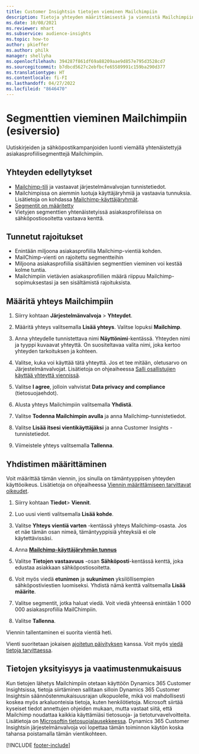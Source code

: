 ```yaml
---
title: Customer Insightsin tietojen vieminen Mailchimpiin
description: Tietoja yhteyden määrittämisestä ja viennistä Mailchimpiin.
ms.date: 10/08/2021
ms.reviewer: mhart
ms.subservice: audience-insights
ms.topic: how-to
author: pkieffer
ms.author: philk
manager: shellyha
ms.openlocfilehash: 394287f861df69a88209aae9d857e795d3528cd7
ms.sourcegitcommit: b7dbcd5627c2ebfbcfe65589991c159ba290d377
ms.translationtype: HT
ms.contentlocale: fi-FI
ms.lasthandoff: 04/27/2022
ms.locfileid: "8646470"
---
```

# <a name="export-segments-to-mailchimp-preview"></a>Segmenttien vieminen Mailchimpiin (esiversio)

Uutiskirjeiden ja sähköpostikampanjoiden luonti viemällä yhtenäistettyjä asiakasprofiilisegmenttejä Mailchimpiin.

## <a name="prerequisites-for-connection"></a>Yhteyden edellytykset

-   [Mailchimp-tili](https://mailchimp.com/) ja vastaavat järjestelmänvalvojan tunnistetiedot.
-   Mailchimpissa on aiemmin luotuja käyttäjäryhmiä ja vastaavia tunnuksia. Lisätietoja on kohdassa [Mailchimp-käyttäjäryhmät](https://mailchimp.com/help/create-audience/).
-   [Segmentit on määritetty](segments.md)
-   Vietyjen segmenttien yhtenäistetyissä asiakasprofiileissa on sähköpostiosoitetta vastaava kenttä.

## <a name="known-limitations"></a>Tunnetut rajoitukset

- Enintään miljoona asiakasprofiilia Mailchimp-vientiä kohden.
- MailChimp-vienti on rajoitettu segmentteihin
- Miljoona asiakasprofiilia sisältävien segmenttien vieminen voi kestää kolme tuntia. 
- Mailchimpiin vietävien asiakasprofiilien määrä riippuu Mailchimp-sopimuksestasi ja sen sisältämistä rajoituksista.

## <a name="set-up-connection-to-mailchimp"></a>Määritä yhteys Mailchimpiin

1. Siirry kohtaan **Järjestelmänvalvoja** > **Yhteydet**.

1. Määritä yhteys valitsemalla **Lisää yhteys**. Valitse lopuksi **Mailchimp**.

1. Anna yhteydelle tunnistettava nimi **Näyttönimi**-kentässä. Yhteyden nimi ja tyyppi kuvaavat yhteyttä. On suositeltavaa valita nimi, joka kertoo yhteyden tarkoituksen ja kohteen.

1. Valitse, kuka voi käyttää tätä yhteyttä. Jos et tee mitään, oletusarvo on Järjestelmänvalvojat. Lisätietoja on ohjeaiheessa [Salli osallistujien käyttää yhteyttä viennissä](connections.md#allow-contributors-to-use-a-connection-for-exports).

1. Valitse **I agree**, jolloin vahvistat **Data privacy and compliance** (tietosuojaehdot).

1. Alusta yhteys Mailchimpiin valitsemalla **Yhdistä**.

1. Valitse **Todenna Mailchimpin avulla** ja anna Mailchimp-tunnistetiedot.

1. Valitse **Lisää itsesi vientikäyttäjäksi** ja anna Customer Insights -tunnistetiedot.

1. Viimeistele yhteys valitsemalla **Tallenna**. 

## <a name="configure-the-connector"></a>Yhdistimen määrittäminen

Voit määrittää tämän viennin, jos sinulla on tämäntyyppisen yhteyden käyttöoikeus. Lisätietoja on ohjeaiheessa [Viennin määrittämiseen tarvittavat oikeudet](export-destinations.md#set-up-a-new-export).

1. Siirry kohtaan **Tiedot**> **Viennit**.

1. Luo uusi vienti valitsemalla **Lisää kohde**.

1. Valitse **Yhteys vientiä varten** -kentässä yhteys Mailchimp-osasta. Jos et näe tämän osan nimeä, tämäntyyppisiä yhteyksiä ei ole käytettävissäsi.

1. Anna **[Mailchimp-käyttäjäryhmän tunnus](https://mailchimp.com/help/find-audience-id/)**

1. Valitse **Tietojen vastaavuus** -osan **Sähköposti**-kentässä kenttä, joka edustaa asiakkaan sähköpostiosoitetta. 

1. Voit myös viedä **etunimen** ja **sukunimen** yksilöllisempien sähköpostiviestien luomiseksi. Yhdistä nämä kenttä valitsemalla **Lisää määrite**.

1. Valitse segmentit, jotka haluat viedä. Voit viedä yhteensä enintään 1 000 000 asiakasprofiilia MailChimpiin.

1. Valitse **Tallenna**.

Viennin tallentaminen ei suorita vientiä heti.

Vienti suoritetaan jokaisen [ajoitetun päivityksen](system.md#schedule-tab) kanssa. Voit myös [viedä tietoja tarvittaessa](export-destinations.md#run-exports-on-demand). 

## <a name="data-privacy-and-compliance"></a>Tietojen yksityisyys ja vaatimustenmukaisuus

Kun tietojen lähetys Mailchimpiin otetaan käyttöön Dynamics 365 Customer Insightsissa, tietoja siirtäminen sallitaan silloin Dynamics 365 Customer Insightsin säännöstenmukaisuusrajan ulkopuolelle, mikä voi mahdollisesti koskea myös arkaluonteisia tietoja, kuten henkilötietoja. Microsoft siirtää kyseiset tiedot annettujen ohjeiden mukaan, mutta vastaat siitä, että Mailchimp noudattaa kaikkia käyttämiäsi tietosuoja- ja tietoturvavelvoitteita. Lisätietoja on [Microsoftin tietosuojalausekkeessa](https://go.microsoft.com/fwlink/?linkid=396732).
Dynamics 365 Customer Insightsin järjestelmänvalvoja voi lopettaa tämän toiminnon käytön koska tahansa poistamalla tämän vientikohteen.

[!INCLUDE [footer-include](includes/footer-banner.md)]
